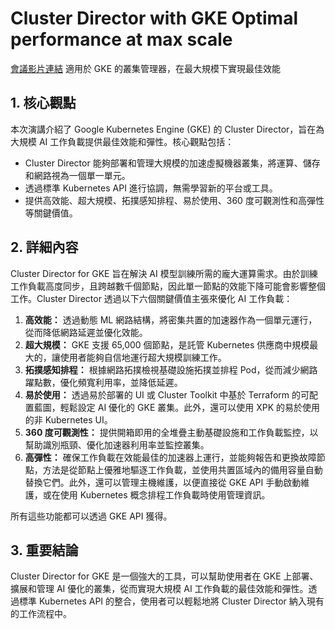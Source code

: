 # Cluster Director with GKE Optimal performance at max scale
[會議影片連結](https://www.youtube.com/watch?v=Ki3EYE8ME6Q)
適用於 GKE 的叢集管理器，在最大規模下實現最佳效能

## 1. 核心觀點

本次演講介紹了 Google Kubernetes Engine (GKE) 的 Cluster Director，旨在為大規模 AI 工作負載提供最佳效能和彈性。核心觀點包括：

*   Cluster Director 能夠部署和管理大規模的加速虛擬機器叢集，將運算、儲存和網路視為一個單一單元。
*   透過標準 Kubernetes API 進行協調，無需學習新的平台或工具。
*   提供高效能、超大規模、拓撲感知排程、易於使用、360 度可觀測性和高彈性等關鍵價值。

## 2. 詳細內容

Cluster Director for GKE 旨在解決 AI 模型訓練所需的龐大運算需求。由於訓練工作負載高度同步，且跨越數千個節點，因此單一節點的效能下降可能會影響整個工作。Cluster Director 透過以下六個關鍵價值主張來優化 AI 工作負載：

1.  **高效能：** 透過動態 ML 網路結構，將密集共置的加速器作為一個單元運行，從而降低網路延遲並優化效能。
2.  **超大規模：** GKE 支援 65,000 個節點，是託管 Kubernetes 供應商中規模最大的，讓使用者能夠自信地運行超大規模訓練工作。
3.  **拓撲感知排程：** 根據網路拓撲檢視基礎設施拓撲並排程 Pod，從而減少網路躍點數，優化頻寬利用率，並降低延遲。
4.  **易於使用：** 透過易於部署的 UI 或 Cluster Toolkit 中基於 Terraform 的可配置藍圖，輕鬆設定 AI 優化的 GKE 叢集。此外，還可以使用 XPK 的易於使用的非 Kubernetes UI。
5.  **360 度可觀測性：** 提供開箱即用的全堆疊主動基礎設施和工作負載監控，以幫助識別瓶頸、優化加速器利用率並監控叢集。
6.  **高彈性：** 確保工作負載在效能最佳的加速器上運行，並能夠報告和更換故障節點，方法是從節點上優雅地驅逐工作負載，並使用共置區域內的備用容量自動替換它們。此外，還可以管理主機維護，以便直接從 GKE API 手動啟動維護，或在使用 Kubernetes 概念排程工作負載時使用管理資訊。

所有這些功能都可以透過 GKE API 獲得。

## 3. 重要結論

Cluster Director for GKE 是一個強大的工具，可以幫助使用者在 GKE 上部署、擴展和管理 AI 優化的叢集，從而實現大規模 AI 工作負載的最佳效能和彈性。透過標準 Kubernetes API 的整合，使用者可以輕鬆地將 Cluster Director 納入現有的工作流程中。

